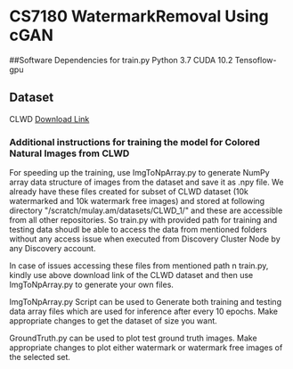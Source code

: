 # CS7180 WatermarkRemoval Using cGAN

##Software Dependencies for train.py
Python 3.7
CUDA 10.2
Tensoflow-gpu


## Dataset
CLWD <a href="https://drive.google.com/file/d/17y1gkUhIV6rZJg1gMG-gzVMnH27fm4Ij/view?usp=sharing" target="_top">Download Link</a>

### Additional instructions for training the model for Colored Natural Images from CLWD 
For speeding up the training, use ImgToNpArray.py to generate NumPy array data structure of images from the dataset and save it as .npy file.
We already have these files created for subset of CLWD dataset (10k watermarked and 10k watermark free images) and stored at following directory "/scratch/mulay.am/datasets/CLWD_1/" and these are accessible from all other repositories. So train.py with provided path for training and testing data shoudl be able to access the data from mentioned folders without any access issue when executed from Discovery Cluster Node by any Discovery account.

In case of issues accessing these files from mentioned path n train.py, kindly use above download link of the CLWD dataset and then use ImgToNpArray.py to generate your own files.

ImgToNpArray.py Script can be used to Generate both training and testing data array files which are used for inference after every 10 epochs. Make appropriate changes to get the dataset of size you want.

GroundTruth.py can be used to plot test ground truth images. Make appropriate changes to plot either watermark or watermark free images of the selected set.
